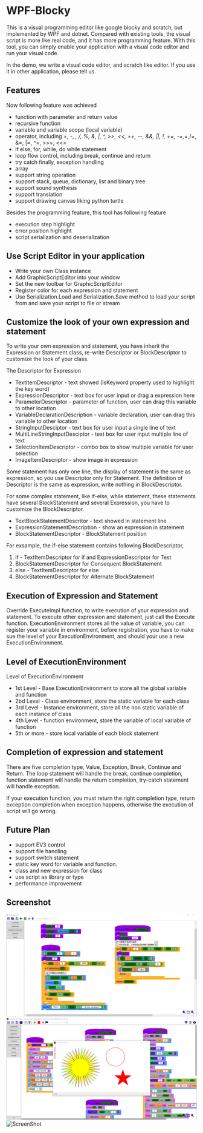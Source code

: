 # WPF-Blocky

This is a visual programming editor like google blocky and scratch, but implemented by WPF and dotnet. Compared with existing tools, the visual script is more like real code, and it has more programming feature. With this tool, you can simply enable your application with a visual code editor and run your visual code. 

In the demo, we write a visual code editor, and scratch like editor. If you use it in other application, please tell us.

## Features

Now following feature was achieved

 - function with parameter and return value
 - recursive function
 - variable and variable scope (local variable)
 - operator, including +, -, *, /, %, &, |, ^, >>, <<, ++, --, &&, ||, !, +=, -=,*=,/=, &=, |=, ^=, >>=, <<=
 - if else, for, while, do while statement
 - loop flow control, including break, continue and return
 - try catch finally, exception handling
 - array
 - support string operation
 - support stack, queue, dictionary, list and binary tree
 - support sound synthesis
 - support translation
 - support drawing canvas liking python turtle

Besides the programming feature, this tool has following feature

 - execution step highlight
 - error position highlight
 - script serialization and deserialization
 
## Use Script Editor in your application

- Write your own Class instance
- Add GraphicScriptEditor into your window
- Set the new toolbar for GraphicScriptEditor
- Register color for each expression and statement
- Use Serialization.Load and Serialization.Save method to load your script from and save your script to file or stream

## Customize the look of your own expression and statement

To write your own expression and statement, you have inherit the Expression or Statement class, re-write Descriptor or BlockDescriptor to customize the look of your class.

The Descriptor for Expression
- TextItemDescriptor - text showed (IsKeyword property used to highlight the key word) 
- ExpressionDescriptor - text box for user input or drag a expression here
- ParameterDescriptor - parameter of function, user can drag this variable to other location
- VariableDeclarationDescription - variable declaration, user can drag this variable to other location
- StringInputDesciptor - text box for user input a single line of text
- MultiLineStringInputDesciptor - text box for user input multiple line of text
- SelectionItemDescriptor - combo box to show multiple variable for user selection
- ImageItemDescriptor - show image in expression

Some statement has only one line, the display of statement is the same as expression, so you use Descriptor only for Statement. The definition of Descriptor is the same as expression, write nothing in BlockDescriptor.

For some complex statement, like if-else, while statement, these statements have several BlockStatement and several Expression, you have to customize the BlockDescriptor.
- TextBlockStatementDescritor - text showed in statement line
- ExpressionStatementDescription - show an expression in statement
- BlockStatementDescriptor - BlockStatement position

For exsample, the if-else statement contains following BlockDescriptor,

 1. if - TextItemDescriptor for if and ExpressionDescriptor for Test
 2. BlockStatementDescriptor for Consequent BlockStatement
 3. else - TextItemDescriptor for else
 4. BlockStatementDescriptor for Alternate BlockStatement

## Execution of Expression and Statement

Override ExecuteImpl function, to write execution of your expression and statement. To execute other expression and statement, just call the Execute function. ExecutionEnvironment stores all the value of variable, you can register your variable in environment, before registration, you have to make sue the level of your ExecutionEnvironment, and should your use a new ExecutionEnvironment.

## Level of ExecutionEnvironment

Level of ExecutionEnvironment
- 1st Level - Base ExecutionEnvironment to store all the global variable and function
- 2bd Level - Class environment, store the static variable for each class
- 3rd Level - Instance environment, store all the non static variable of each instance of class
- 4th Level - function environment, store the variable of local variable of function
- 5th or more - store local variable of each block statement

## Completion of expression and statement

There are five completion type, Value, Exception, Break, Continue and Return. The loop statement will handle the break, continue completion, function statement will handle the return completion, try-catch statement will handle exception.

If your execution function, you must return the right completion type, return exception completion when exception happens, otherwise the execution of script will go wrong.

## Future Plan

- support EV3 control
- support file handling
- support switch statement
- static key word for variable and function.
- class and new expression for class
- use script as library or type
- performance improvement
 
 ## Screenshot

![ScreenShot](PrintScreen3.png)
![ScreenShot](canvas.png)
![ScreenShot](PrintScreen.PNG)
